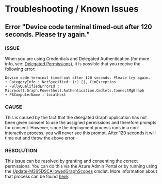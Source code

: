 # Troubleshooting / Known Issues

## Error "Device code terminal timed-out after 120 seconds. Please try again."

### ISSUE

When you are using Credentials and Delegated Authentication (for more info, see: <a href="../../get-started/authentication-and-permissions/#microsoft-graph-permissions" target="_blank">Delegated Permissions</a>), it is possible that you receive the following error:

```
Device code terminal timed-out after 120 seconds. Please try again.
+ CategoryInfo : NotSpecified: (:) [], CimException
+ FullyQualifiedErrorId : Microsoft.Graph.PowerShell.Authentication.Cmdlets.ConnectMgGraph
+ PSComputerName : localhost
```

### CAUSE

This is caused by the fact that the delegated Graph application has not been given consent to use the assigned permissions and therefore prompts for consent. However, since the deployment process runs in a non-interactive process, you will never see this prompt. After 120 seconds it will time out and throw the above error.

### RESOLUTION

This issue can be resolved by granting and consenting the correct permissions. You can do this via the Azure Admin Portal or by running using the <a href="../../cmdlets/Update-M365DSCAllowedGraphScopes/" target="_blank">Update-M365DSCAllowedGraphScopes</a> cmdlet. More information about that process can be found <a href="../authentication-and-permissions/#providing-consent-for-graph-permissions" target="_blank">here</a>.
